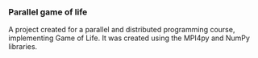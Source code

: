 ### Parallel game of life
A project created for a parallel and distributed programming course, implementing Game of Life. It was created using the MPI4py and NumPy libraries.
